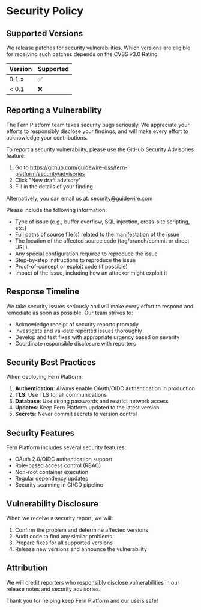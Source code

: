# Security Policy

## Supported Versions

We release patches for security vulnerabilities. Which versions are eligible for receiving such patches depends on the CVSS v3.0 Rating:

| Version | Supported          |
| ------- | ------------------ |
| 0.1.x   | :white_check_mark: |
| < 0.1   | :x:                |

## Reporting a Vulnerability

The Fern Platform team takes security bugs seriously. We appreciate your efforts to responsibly disclose your findings, and will make every effort to acknowledge your contributions.

To report a security vulnerability, please use the GitHub Security Advisories feature:

1. Go to https://github.com/guidewire-oss/fern-platform/security/advisories
2. Click "New draft advisory"
3. Fill in the details of your finding

Alternatively, you can email us at: security@guidewire.com

Please include the following information:
- Type of issue (e.g., buffer overflow, SQL injection, cross-site scripting, etc.)
- Full paths of source file(s) related to the manifestation of the issue
- The location of the affected source code (tag/branch/commit or direct URL)
- Any special configuration required to reproduce the issue
- Step-by-step instructions to reproduce the issue
- Proof-of-concept or exploit code (if possible)
- Impact of the issue, including how an attacker might exploit it

## Response Timeline

We take security issues seriously and will make every effort to respond and remediate as soon as possible. Our team strives to:
- Acknowledge receipt of security reports promptly
- Investigate and validate reported issues thoroughly
- Develop and test fixes with appropriate urgency based on severity
- Coordinate responsible disclosure with reporters

## Security Best Practices

When deploying Fern Platform:

1. **Authentication**: Always enable OAuth/OIDC authentication in production
2. **TLS**: Use TLS for all communications
3. **Database**: Use strong passwords and restrict network access
4. **Updates**: Keep Fern Platform updated to the latest version
5. **Secrets**: Never commit secrets to version control

## Security Features

Fern Platform includes several security features:

- OAuth 2.0/OIDC authentication support
- Role-based access control (RBAC)
- Non-root container execution
- Regular dependency updates
- Security scanning in CI/CD pipeline

## Vulnerability Disclosure

When we receive a security report, we will:

1. Confirm the problem and determine affected versions
2. Audit code to find any similar problems
3. Prepare fixes for all supported versions
4. Release new versions and announce the vulnerability

## Attribution

We will credit reporters who responsibly disclose vulnerabilities in our release notes and security advisories.

Thank you for helping keep Fern Platform and our users safe!